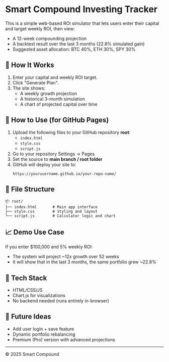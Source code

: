 
# Smart Compound Investing Tracker

This is a simple web-based ROI simulator that lets users enter their capital and target weekly ROI, then view:
- A 12-week compounding projection
- A backtest result over the last 3 months (22.8% simulated gain)
- Suggested asset allocation: BTC 40%, ETH 30%, SPY 30%

## 🔧 How It Works

1. Enter your capital and weekly ROI target.
2. Click "Generate Plan".
3. The site shows:
   - A weekly growth projection
   - A historical 3-month simulation
   - A chart of projected capital over time

## 🚀 How to Use (for GitHub Pages)

1. Upload the following files to your GitHub repository **root**:
   - `index.html`
   - `style.css`
   - `script.js`
2. Go to your repository Settings → Pages
3. Set the source to **main branch / root folder**
4. GitHub will deploy your site to:
   ```
   https://yourusername.github.io/your-repo-name/
   ```

## 📁 File Structure

```
📦 root/
├── index.html       # Main app interface
├── style.css        # Styling and layout
└── script.js        # Calculator logic and chart
```

## 📈 Demo Use Case

If you enter $100,000 and 5% weekly ROI:
- The system will project ~12x growth over 52 weeks
- It will show that in the last 3 months, the same portfolio grew ~22.8%

## 🧠 Tech Stack

- HTML/CSS/JS
- Chart.js for visualizations
- No backend needed (runs entirely in-browser)

## 💬 Future Ideas

- Add user login + save feature
- Dynamic portfolio rebalancing
- Premium (Pro) version with advanced projections

---

© 2025 Smart Compound
